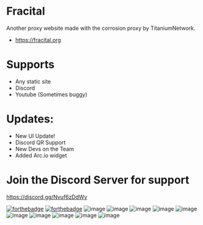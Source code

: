 # Fracital
Another proxy website made with the corrosion proxy by TitaniumNetwork.
- https://fracital.org

# Supports
- Any static site
- Discord
- Youtube (Sometimes buggy)

# Updates:
- New UI Update!
- Discord QR Support
- New Devs on the Team
- Added Arc.io widget

# Join the Discord Server for support
https://discord.gg/Nvuf6zDdWy

[![forthebadge](https://forthebadge.com/images/badges/built-with-love.svg)](https://forthebadge.com)
[![forthebadge](https://forthebadge.com/images/badges/uses-html.svg)](https://forthebadge.com)
![image](https://i.imgur.com/Oe2IWhK.png)
![image](https://i.imgur.com/rZpmikX.png)
![image](https://user-images.githubusercontent.com/49733954/139800771-4d182448-20b5-4117-854f-6ab3e96527e0.png)
![image](https://user-images.githubusercontent.com/66753442/140262466-9eb17f2e-c988-4402-ab34-a20551e7a3f4.png)
![image](https://user-images.githubusercontent.com/66753442/140262585-42520a00-5438-4fcd-a13d-c4b20d51ec4d.png)
![image](https://user-images.githubusercontent.com/66753442/136898784-6b0069a3-109e-4e56-8890-56c151c64ac2.png)
![image](https://user-images.githubusercontent.com/66753442/136898554-c626b87f-1dec-48d0-acb0-e0177cbc8c18.png)
![image](https://user-images.githubusercontent.com/66753442/136901484-bdf04451-758e-45f7-bbed-4ca61c5f61b5.png)
![image](https://user-images.githubusercontent.com/66753442/136898666-10010a75-5f32-4a8a-ac74-494ecf54e23c.png)
![image](https://user-images.githubusercontent.com/66753442/136898767-b04deb53-4670-4a41-8f29-4e75325e8d70.png)
